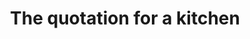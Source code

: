 ---
layout: conversion.ect
title: The quotation for a kitchen
href: '/kitchens/contract-send'
lang: en
message: The quotation is successfully sent
---